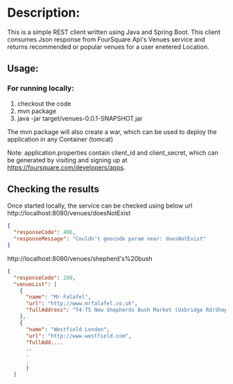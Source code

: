 # Description:
This is a simple REST client written using Java and Spring Boot.
This client consumes Json response from FourSquare Api's Venues service 
and returns recommended or popular venues for a user enetered Location.

## Usage:
### For running locally:
1. checkout the code
2. mvn package
3. java -jar target/venues-0.0.1-SNAPSHOT.jar

The mvn package will also create a war, which can be used to deploy the application in any Container (tomcat)

Note: application.properties contain client_id and client_secret, which can be generated by visiting 
and signing up at https://foursquare.com/developers/apps.

## Checking the results
Once started locally, the service can be checked using below url
http://localhost:8080/venues/doesNotExist 
```json
{
  "responseCode": 400,
  "responseMessage": "Couldn't geocode param near: doesNotExist"
}
```

http://localhost:8080/venues/shepherd's%20bush 
```json
{
  "responseCode": 200,
  "venueList": [
    {
      "name": "Mr Falafel",
      "url": "http://www.mrfalafel.co.uk",
      "fullAddress": "T4-T5 New Shepherds Bush Market (Uxbridge Rd)Shepherds BushGreater LondonW12 8LHUnited Kingdom"
    },
    {
      "name": "Westfield London",
      "url": "http://www.westfield.com",
      "fullAdd....
      ..
      .
      .
      }
  ]   
```
